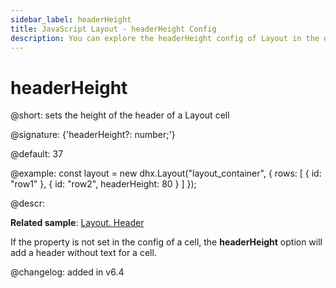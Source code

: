 ```yaml
---
sidebar_label: headerHeight
title: JavaScript Layout - headerHeight Config 
description: You can explore the headerHeight config of Layout in the documentation of the DHTMLX JavaScript UI library. Browse developer guides and API reference, try out code examples and live demos, and download a free 30-day evaluation version of DHTMLX Suite 7.
---
```


# headerHeight

@short: sets the height of the header of a Layout cell

@signature: {'headerHeight?: number;'}

@default: 37

@example:
const layout = new dhx.Layout("layout_container", {
    rows: [
        {
            id: "row1"
        },
        {
            id: "row2",
	        headerHeight: 80
        }
    ]
});

@descr:

**Related sample**: [Layout. Header](https://snippet.dhtmlx.com/bxqnzesl)

If the [](layout/api/cell/layout_cell_header_config.md) property is not set in the config of a cell, the **headerHeight** option will add a header without text for a cell.

@changelog: added in v6.4

[comment]: # (@relatedapi: layout/api/layout_header_config.md layout/api/layout_headericon_config.md layout/api/layout_headerimage_config.md)

[comment]: # (@related: layout/initialization.md#initialize-layout layout/cell_configuration.md#height-of-a-header-cell)
